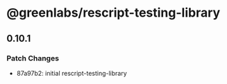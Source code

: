 # @greenlabs/rescript-testing-library

## 0.10.1

### Patch Changes

- 87a97b2: initial rescript-testing-library
